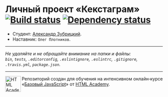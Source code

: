 # Личный проект «Кекстаграм» [![Build status][travis-image]][travis-url] [![Dependency status][dependency-image]][dependency-url]

* Студент: [Александр Зубрицкий](https://up.htmlacademy.ru/javascript/8/user/164719).
* Наставник: `Олег Плотников`.

---

_Не удаляйте и не обращайте внимание на папки и файлы:_<br>
_`bin`, `tests`, `.editorconfig`, `.eslintignore`, `.eslintrc`, `.gitignore`, `.travis.yml`, `package.json`._

---

<a href="https://htmlacademy.ru/intensive/javascript"><img align="left" width="50" height="50" title="HTML Academy" src="https://up.htmlacademy.ru/static/img/intensive/javascript/logo-for-github.svg"></a>

Репозиторий создан для обучения на интенсивном онлайн‑курсе «[Базовый JavaScript](https://htmlacademy.ru/intensive/javascript)» от [HTML Academy](https://htmlacademy.ru).

[travis-image]: https://travis-ci.org/htmlacademy-javascript/164719-kekstagram.svg?branch=master
[travis-url]: https://travis-ci.org/htmlacademy-javascript/164719-kekstagram
[dependency-image]: https://david-dm.org/htmlacademy-javascript/164719-kekstagram.svg?style=flat-square
[dependency-url]: https://david-dm.org/htmlacademy-javascript/164719-kekstagram
